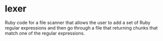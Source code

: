 lexer
=====

Ruby code for a file scanner that allows the user to add a set of Ruby regular expressions and 
then go through a file that returning chunks that match one of the regular expressions.   

